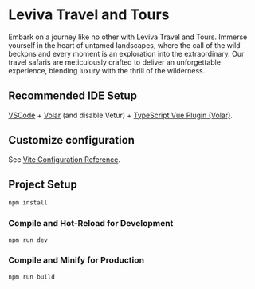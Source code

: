 # Leviva Travel and Tours

Embark on a journey like no other with Leviva Travel and Tours. Immerse yourself in the heart of untamed landscapes, where the call of the wild beckons and every moment is an exploration into the extraordinary. Our travel safaris are meticulously crafted to deliver an unforgettable experience, blending luxury with the thrill of the wilderness.

## Recommended IDE Setup

[VSCode](https://code.visualstudio.com/) + [Volar](https://marketplace.visualstudio.com/items?itemName=Vue.volar) (and disable Vetur) + [TypeScript Vue Plugin (Volar)](https://marketplace.visualstudio.com/items?itemName=Vue.vscode-typescript-vue-plugin).

## Customize configuration

See [Vite Configuration Reference](https://vitejs.dev/config/).

## Project Setup

```sh
npm install
```

### Compile and Hot-Reload for Development

```sh
npm run dev
```

### Compile and Minify for Production

```sh
npm run build
```
